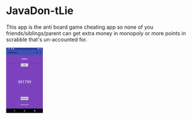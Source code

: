 # JavaDon-tLie

This app is the anti board game cheating app so none of you friends/siblings/parent can get extra money in monopoly or more points in scrabble that's un-accounted for.

<img src="https://github.com/Waynekellman/JavaDon-tLie/blob/master/app/src/main/java/com/nyc/javadontlie/assets/amount_pic.png" width="100">
